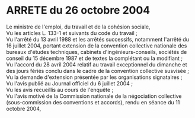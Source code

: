 # ARRETE du 26 octobre 2004

Le ministre de l'emploi, du travail et de la cohésion sociale,  
 Vu les articles L. 133-1 et suivants du code du travail ;  
 Vu l'arrêté du 13 avril 1988 et les arrêtés successifs, notamment l'arrêté du 16 juillet 2004, portant extension de la convention collective nationale des bureaux d'études techniques, cabinets d'ingénieurs-conseils, sociétés de conseil du 15 décembre 1987 et de textes la complétant ou la modifiant ;  
 Vu l'accord du 28 avril 2004 relatif au travail exceptionnel du dimanche et des jours fériés conclu dans le cadre de la convention collective susvisée ;  
 Vu la demande d'extension présentée par les organisations signataires ;  
 Vu l'avis publié au Journal officiel du 6 juillet 2004 ;  
 Vu les avis recueillis au cours de l'enquête ;  
 Vu l'avis motivé de la Commission nationale de la négociation collective (sous-commission des conventions et accords), rendu en séance du 11 octobre 2004,  
